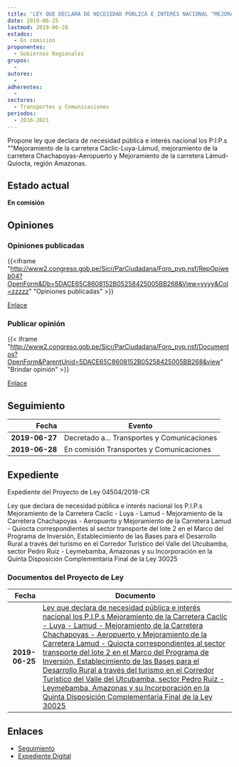 ```yaml
---
title: 'LEY QUE DECLARA DE NECESIDAD PÚBLICA E INTERÉS NACIONAL "MEJORAMIENTO Y CONSTRUCCIÓN DE LA CARRETERA CÁCLIC-LUYA-LÁMUD, REGION AMAZONAS", "MEJORAMENTO DE LA CARRETERA CHACHAPOYAS-AEROPUERTO, REGIÓN AMAZONAS" Y MEJORAMIENTO DE LA CARRETERA LÁMUD-QUIOCTA, REGIÓN AMAZONAS.'
date: 2019-06-25
lastmod: 2019-06-28
estados: 
  - En comisión
proponentes: 
  - Gobiernos Regionales
grupos: 
  - 
autores: 
  - 
adherentes: 
  - 
sectores: 
  - Transportes y Comunicaciones
periodos: 
  - 2016-2021
---
```


Propone ley que declara de necesidad pública e interés nacional los P:I:P.s ""Mejoramiento de la carretera Cáclic-Luya-Lámud, mejoramiento de la carretera Chachapoyas-Aeropuerto y Mejoramiento de la carretera Lámud-Quiocta, región Amazonas.


## Estado actual

**En comisión**

## Opiniones

### Opiniones publicadas

{{<iframe "http://www2.congreso.gob.pe/Sicr/ParCiudadana/Foro_pvp.nsf/RepOpiweb04?OpenForm&Db=5DACE65C8608152B05258425005BB268&View=yyyy&Col=zzzzz" "Opiniones publicadas" >}}

[Enlace](http://www2.congreso.gob.pe/Sicr/ParCiudadana/Foro_pvp.nsf/RepOpiweb04?OpenForm&Db=5DACE65C8608152B05258425005BB268&View=yyyy&Col=zzzzz)
### Publicar opinión

{{< iframe "http://www2.congreso.gob.pe/Sicr/ParCiudadana/Foro_pvp.nsf/Documentos?OpenForm&ParentUnid=5DACE65C8608152B05258425005BB268&view" "Brindar opinión" >}}

[Enlace](http://www2.congreso.gob.pe/Sicr/ParCiudadana/Foro_pvp.nsf/Documentos?OpenForm&ParentUnid=5DACE65C8608152B05258425005BB268&view)

## Seguimiento

| Fecha | Evento |
|------:|--------|
| **2019-06-27** | Decretado a... Transportes y Comunicaciones|
| **2019-06-28** | En comisión Transportes y Comunicaciones|


## Expediente

Expediente del Proyecto de Ley 04504/2018-CR

Ley que declara de necesidad pública e interés nacional los P.I.P.s Mejoramiento de la Carretera Caclic - Luya - Lamud - Mejoramiento de la Carretera Chachapoyas - Aeropuerto y Mejoramiento de la Carretera Lamud - Quiocta correspondientes al sector transporte del lote 2 en el Marco del Programa de Inversión, Establecimiento de las Bases para el Desarrollo Rural a través del turismo en el Corredor Turístico del Valle del Utcubamba, sector Pedro Ruiz - Leymebamba, Amazonas y su Incorporación en la Quinta Disposición Complementaria Final de la Ley 30025


### Documentos del Proyecto de Ley

| Fecha | Documento |
|------:|--------|
| **2019-06-25** | [Ley que declara de necesidad pública e interés nacional los P.I.P.s Mejoramiento de la Carretera Caclic - Luya - Lamud - Mejoramiento de la Carretera Chachapoyas - Aeropuerto y Mejoramiento de la Carretera Lamud - Quiocta correspondientes al sector transporte del lote 2 en el Marco del Programa de Inversión, Establecimiento de las Bases para el Desarrollo Rural a través del turismo en el Corredor Turístico del Valle del Utcubamba, sector Pedro Ruiz - Leymebamba, Amazonas y su Incorporación en la Quinta Disposición Complementaria Final de la Ley 30025](http://www.leyes.congreso.gob.pe/Documentos/2016_2021/Proyectos_de_Ley_y_de_Resoluciones_Legislativas/PL0450420190625..pdf) |

## Enlaces 

- [Seguimiento](http://www2.congreso.gob.pe/Sicr/TraDocEstProc/CLProLey2016.nsf/f7fff46988ca05b1052578e100829cc7/31ed8597cdb62e3e05258424007d633f?OpenDocument)
- [Expediente Digital](http://www2.congreso.gob.pe/Sicr/TraDocEstProc/CLProLey2016.nsf/f7fff46988ca05b1052578e100829cc7/31ed8597cdb62e3e05258424007d633f?OpenDocument&Click=05257FB7005EB655.eb71d0cf91d8294e05256cdf006b5706/$Body/0.1C6C)

